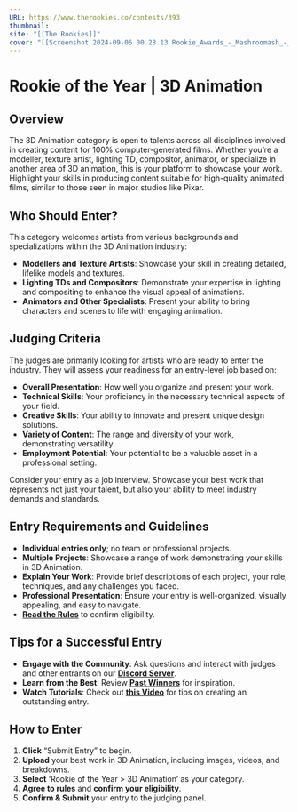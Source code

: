 ```yaml
---
URL: https://www.therookies.co/contests/393
thumbnail: 
site: "[[The Rookies]]"
cover: "[[Screenshot 2024-09-06 00.28.13 Rookie_Awards_-_Mashroomash_-_Obsidian_v1.5.12.jpg]]"
---
```

# Rookie of the Year | 3D Animation

## Overview

The 3D Animation category is open to talents across all disciplines involved in creating content for 100% computer-generated films. Whether you’re a modeller, texture artist, lighting TD, compositor, animator, or specialize in another area of 3D animation, this is your platform to showcase your work. Highlight your skills in producing content suitable for high-quality animated films, similar to those seen in major studios like Pixar.

## Who Should Enter?

This category welcomes artists from various backgrounds and specializations within the 3D Animation industry:

- **Modellers and Texture Artists**: Showcase your skill in creating detailed, lifelike models and textures.
- **Lighting TDs and Compositors**: Demonstrate your expertise in lighting and compositing to enhance the visual appeal of animations.
- **Animators and Other Specialists**: Present your ability to bring characters and scenes to life with engaging animation.

## Judging Criteria

The judges are primarily looking for artists who are ready to enter the industry. They will assess your readiness for an entry-level job based on:

- **Overall Presentation**: How well you organize and present your work.
- **Technical Skills**: Your proficiency in the necessary technical aspects of your field.
- **Creative Skills**: Your ability to innovate and present unique design solutions.
- **Variety of Content**: The range and diversity of your work, demonstrating versatility.
- **Employment Potential**: Your potential to be a valuable asset in a professional setting.

Consider your entry as a job interview. Showcase your best work that represents not just your talent, but also your ability to meet industry demands and standards.

## Entry Requirements and Guidelines

- **Individual entries only**; no team or professional projects.
- **Multiple Projects**: Showcase a range of work demonstrating your skills in 3D Animation.
- **Explain Your Work**: Provide brief descriptions of each project, your role, techniques, and any challenges you faced.
- **Professional Presentation**: Ensure your entry is well-organized, visually appealing, and easy to navigate.
- **[Read the Rules](https://www.therookies.co/contests/groups/rookie-awards-2024/rules)** to confirm eligibility.

## Tips for a Successful Entry

- **Engage with the Community**: Ask questions and interact with judges and other entrants on our **[Discord Server](https://discord.com/invite/Wt95sGn)**.
- **Learn from the Best**: Review **[Past Winners](https://www.therookies.co/contests/groups/rookie-awards-2023/entries)** for inspiration.
- **Watch Tutorials**: Check out **[this Video](https://youtu.be/dgpXNvf0beQ)** for tips on creating an outstanding entry.

## How to Enter

1. **Click** “Submit Entry” to begin.
2. **Upload** your best work in 3D Animation, including images, videos, and breakdowns.
3. **Select** ‘Rookie of the Year > 3D Animation’ as your category.
4. **Agree to rules** and **confirm your eligibility**.
5. **Confirm & Submit** your entry to the judging panel.
